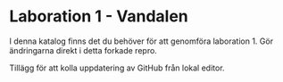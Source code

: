 Laboration 1 - Vandalen
=======================

I denna katalog finns det du behöver för att genomföra laboration 1. Gör ändringarna direkt i detta forkade repro.

Tillägg för att kolla uppdatering av GitHub från lokal editor.
